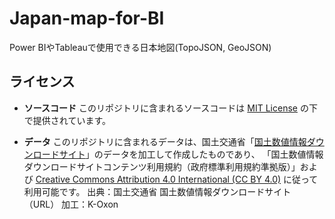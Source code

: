 # Japan-map-for-BI

Power BIやTableauで使用できる日本地図(TopoJSON, GeoJSON)

## ライセンス

- **ソースコード**
  このリポジトリに含まれるソースコードは [MIT License](./LICENSE) の下で提供されています。

- **データ**
  このリポジトリに含まれるデータは、国土交通省「[国土数値情報ダウンロードサイト](https://nlftp.mlit.go.jp/ksj/)」のデータを加工して作成したものであり、
  「国土数値情報ダウンロードサイトコンテンツ利用規約（政府標準利用規約準拠版）」および
  [Creative Commons Attribution 4.0 International (CC BY 4.0)](https://creativecommons.org/licenses/by/4.0/legalcode.ja) に従って利用可能です。
  出典：国土交通省 国土数値情報ダウンロードサイト（URL）
  加工：K-Oxon
